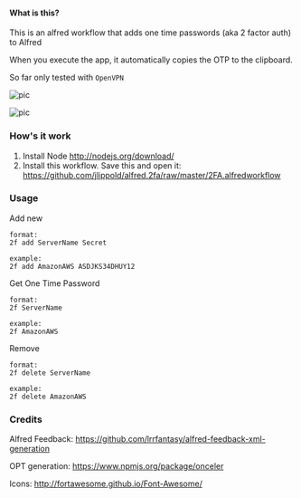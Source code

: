 #### What is this?

This is an alfred workflow that adds one time passwords (aka 2 factor auth) to Alfred

When you execute the app, it automatically copies the OTP to the clipboard.

So far only tested with `OpenVPN` 

![pic](http://i.imgur.com/R9BFGgh.png)

![pic](http://i.imgur.com/wlkx0OR.png)

### How's it work

1. Install Node http://nodejs.org/download/
2. Install this workflow. Save this and open it: https://github.com/jlippold/alfred.2fa/raw/master/2FA.alfredworkflow

### Usage

Add new

```
format:
2f add ServerName Secret

example:
2f add AmazonAWS ASDJKS34DHUY12
```

Get One Time Password

```
format:
2f ServerName

example:
2f AmazonAWS
```

Remove

```
format:
2f delete ServerName

example:
2f delete AmazonAWS
```


### Credits 

Alfred Feedback: https://github.com/lrrfantasy/alfred-feedback-xml-generation

OPT generation: https://www.npmjs.org/package/onceler

Icons: http://fortawesome.github.io/Font-Awesome/
